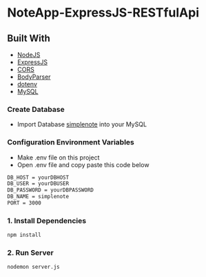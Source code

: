 # NoteApp-ExpressJS-RESTfulApi

## Built With

* [NodeJS](https://nodejs.org/en/docs/)
* [ExpressJS](https://expressjs.com/en/starter/installing.html)
* [CORS](https://expressjs.com/en/resources/middleware/cors.html)
* [BodyParser](https://www.npmjs.com/package/body-parser)
* [dotenv](https://www.npmjs.com/package/dotenv)
* [MySQL](https://expressjs.com/en/guide/database-integration.html#mysql)

### Create Database
* Import Database  [simplenote](https://github.com/hajidito/NoteApp-ExpressJS-RESTfulApi/tree/master/database) into your MySQL

### Configuration Environment Variables
* Make .env file on this project
* Open .env file and copy paste this code below
``` bash
DB_HOST = yourDBHOST
DB_USER = yourDBUSER
DB_PASSWORD = yourDBPASSWORD
DB_NAME = simplenote
PORT = 3000
```

### 1. Install Dependencies
``` bash
npm install
```

### 2. Run Server
``` bash
nodemon server.js
```

